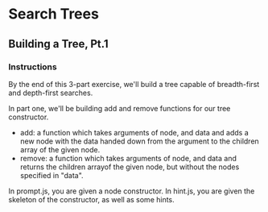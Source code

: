 # Search Trees

## Building a Tree, Pt.1

### Instructions

By the end of this 3-part exercise, we'll build a tree capable of breadth-first and depth-first searches.

In part one, we'll be building add and remove functions for our tree constructor. 

- add: a function which takes arguments of node, and data and adds a new node with the data handed down from the argument to the children array of the given node.
- remove: a function which takes arguments of node, and data and returns the children arrayof the given node, but without the nodes specified in "data".

In prompt.js, you are given a node constructor. In hint.js, you are given the skeleton of the constructor, as well as some hints.